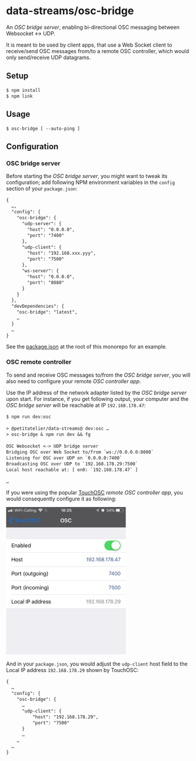 # data-streams/osc-bridge

An _OSC bridge server_, enabling bi-directional OSC messaging between
Websocket <-> UDP.

It is meant to be used by client apps, that use a Web Socket client
to receive/send OSC messages from/to a remote OSC controller, which
would only send/receive UDP datagrams.

## Setup

    $ npm install
    $ npm link

## Usage

    $ osc-bridge [ --auto-ping ]

## Configuration

### OSC bridge server

Before starting the _OSC bridge server_, you might want to tweak its configuration;
add following NPM environment variables in the `config` section of your `package.json`:

    {
      …,
      "config": {
        "osc-bridge": {
          "udp-server": {
            "host": "0.0.0.0",
            "port": "7400"
          },
          "udp-client": {
            "host": "192.168.xxx.yyy",
            "port": "7500"
          },
          "ws-server": {
            "host": "0.0.0.0",
            "port": "8080"
          }
        }
      },
      "devDependencies": {
        "osc-bridge": "latest",
        …
      }
      …
    }

See the [package.json](../../package.json) at the root of this monorepo
for an example.

### OSC remote controller

To send and receive OSC messages to/from the _OSC bridge server_, you will also
need to configure your remote _OSC controller app_.

Use the IP address of the network adapter listed by the _OSC bridge server_
upon start. For instance, if you get following output, your computer and
the _OSC bridge server_ will be reachable at IP `192.168.178.47`:

```
$ npm run dev:osc

> @petitatelier/data-streams@ dev:osc …
> osc-bridge & npm run dev && fg

OSC Websocket <-> UDP bridge server
Bridging OSC over Web Socket to/from `ws://0.0.0.0:8080`
Listening for OSC over UDP on `0.0.0.0:7400`
Broadcasting OSC over UDP to `192.168.178.29:7500`
Local host reachable at: [ en0: `192.168.178.47` ]

…
```

If you were using the popular [TouchOSC](https://hexler.net/software/touchosc)
_remote OSC controller app_, you would consequently configure it as following:

<img height="400" alt="TouchOSC configuration · Screencopy"
  src="../../demos/images/touchosc-config.png">

And in your `package.json`, you would adjust the `udp-client` host field
to the Local IP address `192.168.178.29` shown by TouchOSC:

```
{
  …
  "config": {
    "osc-bridge": {
      …
      "udp-client": {
          "host": "192.168.178.29",
          "port": "7500"
      }
      …
    …
  …
}
```